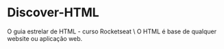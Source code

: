 # Discover-HTML
O guia estrelar de HTML - curso Rocketseat \\
O HTML é base de qualquer website ou aplicação web. 
